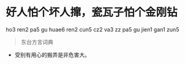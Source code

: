 # 好人怕个坏人撺，瓷瓦子怕个金刚钻
ho3 ren2 pa5 gu huae6 ren2 cun5 cz2 va3 zz pa5 gu jien1 gan1 zun5
> 东台方言词典
- 受别有用心的搬弄是非危害大。
